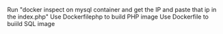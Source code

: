 Run "docker inspect on mysql container and get the IP and paste that ip in the index.php"
Use Dockerfilephp to build PHP image
Use Dockerfile to buiild SQL image
